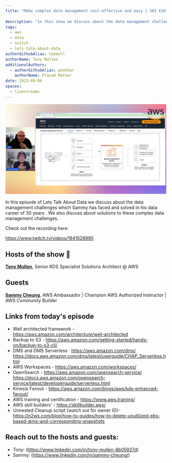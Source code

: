 ```yaml
---
title: "Make complex data management cost-effective and easy | S01 E20 | Lets Talk About Data Show"

description: "In this show we discuss about the data management challenges which Sammy has faced and solved in his data career of 30 years . We also discuss about solutions to these complex data management challenges."
tags:
  - aws
  - data
  - twitch
  - lets-talk-about-data
authorGithubAlias: toemull         
authorName: Tony Mullen
additionalAuthors:
  - authorGithubAlias: pmatkar
    authorName: Prasad Matkar
date: 2023-09-06
spaces:
  - livestreams
---
```


![Screenshot from the stream or an image related to the topic](images/show20.jpg)


In this episode of Lets Talk About Data we discuss about the data management challenges which Sammy has faced and solved in his data career of 30 years . We also discuss about solutions to these complex data management challenges.

Check out the recording here:

https://www.twitch.tv/videos/1941628995


## Hosts of the show 🎤

[**Tony Mullen**](https://www.linkedin.com/in/tony-mullen-8b05927d), Senior RDS Specialist Solutions Architect @ AWS

## Guests

[**Sammy Cheung**](https://www.linkedin.com/in/sammy-cheung/), AWS Ambassador | Champion AWS Authorized Instructor | AWS Community Builder


## Links from today's episode

* Well architected framework - https://aws.amazon.com/architecture/well-architected
* Backup to S3 - https://aws.amazon.com/getting-started/hands-on/backup-to-s3-cli/
* DMS and DMS Serverless : 
  https://aws.amazon.com/dms/
  https://docs.aws.amazon.com/dms/latest/userguide/CHAP_Serverless.html
* AWS Workspaces - https://aws.amazon.com/workspaces/
* OpenSearch - 
  https://aws.amazon.com/opensearch-service/
  https://docs.aws.amazon.com/opensearch-service/latest/developerguide/serverless.html
* Kinesis Fanout - https://aws.amazon.com/blogs/aws/kds-enhanced-fanout/
* AWS training and certification - https://www.aws.training/
* AWS skill builders' - https://skillbuilder.aws/
* Unnested Cleanup script (watch out for owner ID)- https://n2ws.com/blog/how-to-guides/how-to-delete-unutilized-ebs-based-amis-and-corresponding-snapshots



## Reach out to the hosts and guests:

- Tony: (https://www.linkedin.com/in/tony-mullen-8b05927d)
- Sammy: (https://www.linkedin.com/in/sammy-cheung/)
